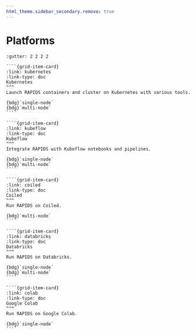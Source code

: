 ```yaml
---
html_theme.sidebar_secondary.remove: true
---
```


# Platforms

`````{gridtoctree} 1 2 2 3
:gutter: 2 2 2 2

````{grid-item-card}
:link: kubernetes
:link-type: doc
Kubernetes
^^^
Launch RAPIDS containers and cluster on Kubernetes with various tools.

{bdg}`single-node`
{bdg}`multi-node`
````

````{grid-item-card}
:link: kubeflow
:link-type: doc
Kubeflow
^^^
Integrate RAPIDS with Kubeflow notebooks and pipelines.

{bdg}`single-node`
{bdg}`multi-node`
````

````{grid-item-card}
:link: coiled
:link-type: doc
Coiled
^^^
Run RAPIDS on Coiled.

{bdg}`multi-node`
````

````{grid-item-card}
:link: databricks
:link-type: doc
Databricks
^^^
Run RAPIDS on Databricks.

{bdg}`single-node`
{bdg}`multi-node`
````

````{grid-item-card}
:link: colab
:link-type: doc
Google Colab
^^^
Run RAPIDS on Google Colab.

{bdg}`single-node`
````

`````
